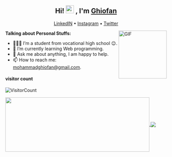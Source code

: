 <h2 align="center">Hi! <img src="https://media.giphy.com/media/hvRJCLFzcasrR4ia7z/giphy.gif" width="25px"> , I'm <a href="https://Ghiofan.github.io/profile/">Ghiofan</a></h2>
<p align="center">
  <a href="https://www.linkedin.com/in/mohammad-ghiofan-07490320b/">LinkedIN</a> •
  <a href="https://www.instagram.com/mohammadghiofan/">Instagram</a> •
  <a href="https://twitter.com/Ghiofan404">Twitter</a>
</p>

<img width="150px" align="right" alt="GIF" src="https://media.giphy.com/media/LmNwrBhejkK9EFP504/giphy.gif" />

**Talking about Personal Stuffs:**

- 👨🏽‍💻  I’m a student from vocational high school :wink:.
- 🌱  I’m currently learning Web programming. 
- 💬  Ask me about anything, I am happy to help.
- 📫  How to reach me: mohammadghiofan@gmail.com.

#### visitor count
![VisitorCount](https://profile-counter.glitch.me/Ghiofan/count.svg)

<a href="https://github.com/Ghiofan/github-readme-stats">
  <img width=450 height=170 align="center" src="https://github-readme-stats.vercel.app/api?username=Ghiofan&theme=midnight-purple&show_icons=true&bg_color=0D1117&hide_border=true" />
</a>
<a href="https://github.com/Ghiofan/github-readme-stats">
  <img align="center" src="https://github-readme-stats.vercel.app/api/top-langs/?username=Ghiofan&theme=midnight-purple&layout=compact&bg_color=0D1117&hide_border=true" />
</a>
